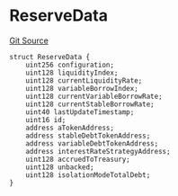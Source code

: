 # ReserveData
[Git Source](https://github.com/Quantillon-Labs/smart-contracts/quantillon-protocol/blob/e9c5d3b52c0c2fb1a1c72e3e33cbf9fa6d077fa8/src/core/vaults/AaveVault.sol)


```solidity
struct ReserveData {
    uint256 configuration;
    uint128 liquidityIndex;
    uint128 currentLiquidityRate;
    uint128 variableBorrowIndex;
    uint128 currentVariableBorrowRate;
    uint128 currentStableBorrowRate;
    uint40 lastUpdateTimestamp;
    uint16 id;
    address aTokenAddress;
    address stableDebtTokenAddress;
    address variableDebtTokenAddress;
    address interestRateStrategyAddress;
    uint128 accruedToTreasury;
    uint128 unbacked;
    uint128 isolationModeTotalDebt;
}
```

